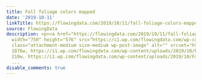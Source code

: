 ```yaml
---
title: Fall foliage colors mapped
date: '2019-10-11'
linkTitle: https://flowingdata.com/2019/10/11/fall-foliage-colors-mapped/
source: FlowingData
description: <p><a href="https://flowingdata.com/2019/10/11/fall-foliage-colors-mapped/"><img
  width="750" height="576" src="https://i1.wp.com/flowingdata.com/wp-content/uploads/2019/10/Fall-colors.png?fit=750%2C576&amp;ssl=1"
  class="attachment-medium size-medium wp-post-image" alt="" srcset="https://i1.wp.com/flowingdata.com/wp-content/uploads/2019/10/Fall-colors.png?w=1876&amp;ssl=1
  1876w, https://i1.wp.com/flowingdata.com/wp-content/uploads/2019/10/Fall-colors.png?resize=210%2C161&amp;ssl=1
  210w, https://i1.wp.com/flowingdata.com/wp-content/uploads/2019/10/Fall-colors.png?resize=750%2C576&amp;ssl=1
  ...
disable_comments: true
---
```

<p><a href="https://flowingdata.com/2019/10/11/fall-foliage-colors-mapped/"><img width="750" height="576" src="https://i1.wp.com/flowingdata.com/wp-content/uploads/2019/10/Fall-colors.png?fit=750%2C576&amp;ssl=1" class="attachment-medium size-medium wp-post-image" alt="" srcset="https://i1.wp.com/flowingdata.com/wp-content/uploads/2019/10/Fall-colors.png?w=1876&amp;ssl=1 1876w, https://i1.wp.com/flowingdata.com/wp-content/uploads/2019/10/Fall-colors.png?resize=210%2C161&amp;ssl=1 210w, https://i1.wp.com/flowingdata.com/wp-content/uploads/2019/10/Fall-colors.png?resize=750%2C576&amp;ssl=1 ...